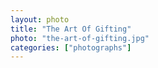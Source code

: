 ```yaml
---		
layout: photo
title: "The Art Of Gifting"
photo: "the-art-of-gifting.jpg"
categories: ["photographs"]
---
```

